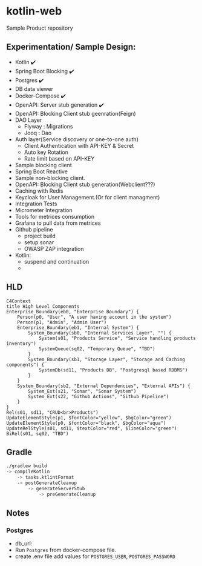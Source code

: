 # kotlin-web
Sample Product repository

## Experimentation/ Sample Design:
- Kotlin :heavy_check_mark: 
- Spring Boot Blocking :heavy_check_mark: 
- Postgres :heavy_check_mark: 
- DB data viewer 
- Docker-Compose :heavy_check_mark:
- OpenAPI: Server stub generation :heavy_check_mark:
- OpenAPI: Blocking Client stub geenration(Feign) 
- DAO Layer
    - Flyway : Migrations
    - Jooq : Dao
- Auth layer(Service discovery or one-to-one auth)
    - Client Authentication with API-KEY & Secret
    - Auto key Rotation
    - Rate limit based on API-KEY
- Sample blocking client
- Spring Boot Reactive
- Sample non-blocking client.
- OpenAPI: Blocking Client stub generation(Webclient???)
- Caching with Redis
- Keycloak for User Management.(Or for client managment)
- Integration Tests
- Micrometer Integration
- Tools for metrices consumption
- Grafana to pull data from metrices
- Github pipeline
    - project build
    - setup sonar 
    - OWASP ZAP integration
- Kotlin:
    - suspend and continuation
    - 

## HLD
```mermaid
C4Context
title High Level Components
Enterprise_Boundary(eb0, "Enterprise Boundary") {
    Person(p0, "User", "A user having account in the system")
    Person(p1, "Admin", "Admin User")
    Enterprise_Boundary(eb1, "Internal System") {
        System_Boundary(sb0, "Internal Services Layer", "") {
            System(s01, "Products Service", "Service handling products inventory")            
            SystemQueue(sq02, "Temporary Queue", "TBD")
        }
        System_Boundary(sb1, "Storage Layer", "Storage and Caching components") {
            SystemDb(sd11, "Products DB", "Postgresql based RDBMS")      
        }
    }
    System_Boundary(sb2, "External Dependencies", "External APIs") {
        System_Ext(s21, "Sonar", "Sonar System")
        System_Ext(s22, "Github Actions", "Github Pipeline")
    }               
}
Rel(s01, sd11, "CRUD<br>Products")
UpdateElementStyle(p1, $fontColor="yellow", $bgColor="green")
UpdateElementStyle(p0, $fontColor="black", $bgColor="aqua")
UpdateRelStyle(s01, sd11, $textColor="red", $lineColor="green")
BiRel(s01, sq02, "TBD")
```

## Gradle
```sh
./gradlew build
-> compileKotlin
    -> tasks.ktlintFormat
    -> postGenerateCleanup
        -> generateServerStub
            -> preGenerateCleanup
```

## Notes
### Postgres
- db_url: 
- Run `Postgres` from docker-compose file.
- create .env file add values for `POSTGRES_USER`, `POSTGRES_PASSWORD`
